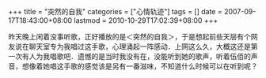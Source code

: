 +++
title = "突然的自我"
categories = ["心情轨迹"]
tags = []
date = 2007-09-17T18:43:00+08:00
lastmod = 2010-10-29T17:02:39+08:00
+++



昨天晚上闲着没事听歌，正好播放的是＜突然的自我＞，于是想起前些天层有个网友说在聊天室专为我唱过这手歌，心理涌起一阵感动．上网这么久，大概这还是第一次有人为我唱歌吧．遗憾的是当时我没有在，没能听到她的歌声，听着伍佰的声音，想像着她唱这手歌的感觉该是另有一番滋味，不知道什么时候可以在听到呢？